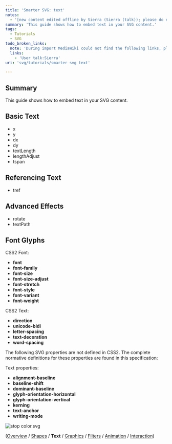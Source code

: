 ```yaml
---
title: 'Smarter SVG: text'
notes:
  - '[new content edited offline by Sierra (Sierra (talk)); please do not edit]'
summary: 'This guide shows how to embed text in your SVG content.'
tags:
  - Tutorials
  - SVG
todo_broken_links:
  note: 'During import MediaWiki could not find the following links, please fix and adjust this list.'
  links:
    - 'User talk:Sierra'
uri: 'svg/tutorials/smarter svg text'

---
```

## Summary

This guide shows how to embed text in your SVG content.

## Basic Text

-   x
-   y
-   dx
-   dy
-   textLength
-   lengthAdjust
-   tspan

## Referencing Text

-   tref

## Advanced Effects

-   rotate
-   textPath

## Font Glyphs

CSS2 Font:

-   **font**
-   **font-family**
-   **font-size**
-   **font-size-adjust**
-   **font-stretch**
-   **font-style**
-   **font-variant**
-   **font-weight**

CSS2 Text:

-   **direction**
-   **unicode-bidi**
-   **letter-spacing**
-   **text-decoration**
-   **word-spacing**

The following SVG properties are not defined in CSS2. The complete normative definitions for these properties are found in this specification:

Text properties:

-   **alignment-baseline**
-   **baseline-shift**
-   **dominant-baseline**
-   **glyph-orientation-horizontal**
-   **glyph-orientation-vertical**
-   **kerning**
-   **text-anchor**
-   **writing-mode**

![stop color.svg](/assets/thumb/8/82/stop_color.svg/792px-stop_color.svg.png)

 ([Overview](/svg/tutorials/smarter_svg_overview) / [Shapes](/svg/tutorials/smarter_svg_shapes) / **Text** / [Graphics](/svg/tutorials/smarter_svg_graphics) / [Filters](/svg/tutorials/smarter_svg_filters) / [Animation](/svg/tutorials/smarter_svg_animation) / [Interaction](/svg/tutorials/smarter_svg_interaction))
